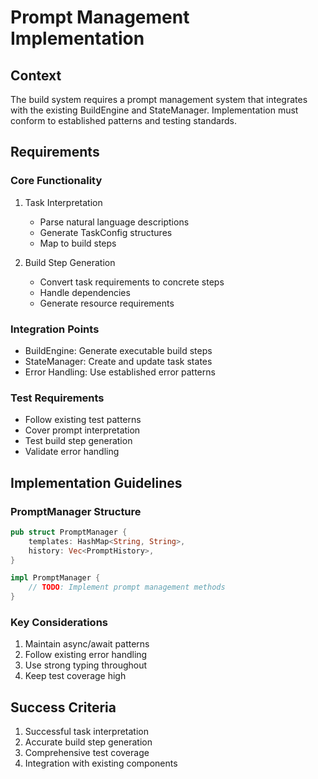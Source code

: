 # Prompt Management Implementation

## Context
The build system requires a prompt management system that integrates with the existing BuildEngine and StateManager. Implementation must conform to established patterns and testing standards.

## Requirements

### Core Functionality
1. Task Interpretation
   - Parse natural language descriptions
   - Generate TaskConfig structures
   - Map to build steps

2. Build Step Generation
   - Convert task requirements to concrete steps
   - Handle dependencies
   - Generate resource requirements

### Integration Points
- BuildEngine: Generate executable build steps
- StateManager: Create and update task states
- Error Handling: Use established error patterns

### Test Requirements
- Follow existing test patterns
- Cover prompt interpretation
- Test build step generation
- Validate error handling

## Implementation Guidelines

### PromptManager Structure
```rust
pub struct PromptManager {
    templates: HashMap<String, String>,
    history: Vec<PromptHistory>,
}

impl PromptManager {
    // TODO: Implement prompt management methods
}
```

### Key Considerations
1. Maintain async/await patterns
2. Follow existing error handling
3. Use strong typing throughout
4. Keep test coverage high

## Success Criteria
1. Successful task interpretation
2. Accurate build step generation
3. Comprehensive test coverage
4. Integration with existing components
